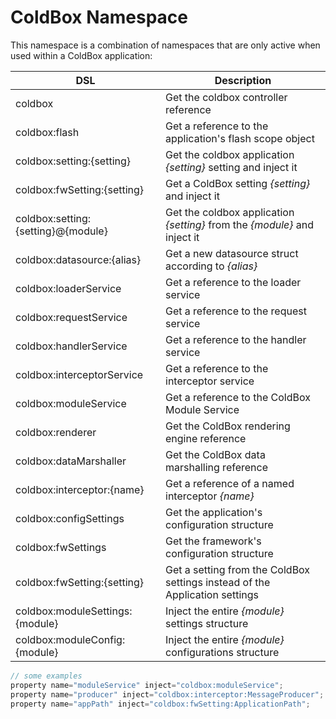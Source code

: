 # ColdBox Namespace

This namespace is a combination of namespaces that are only active when used within a ColdBox application:

| DSL | Description |
| --- | --- |
| coldbox | Get the coldbox controller reference |
| coldbox:flash | Get a reference to the application's flash scope object |
| coldbox:setting:{setting} | Get the coldbox application _{setting}_ setting and inject it |
| coldbox:fwSetting:{setting} | Get a ColdBox setting _{setting}_ and inject it |
| coldbox:setting:{setting}@{module} | Get the coldbox application _{setting}_ from the _{module}_ and inject it |
| coldbox:datasource:{alias} | Get a new datasource struct according to _{alias}_ |
| coldbox:loaderService | Get a reference to the loader service |
| coldbox:requestService | Get a reference to the request service |
| coldbox:handlerService | Get a reference to the handler service |
| coldbox:interceptorService | Get a reference to the interceptor service |
| coldbox:moduleService | Get a reference to the ColdBox Module Service |
| coldbox:renderer | Get the ColdBox rendering engine reference |
| coldbox:dataMarshaller | Get the ColdBox data marshalling reference |
| coldbox:interceptor:{name} | Get a reference of a named interceptor _{name}_ |
| coldbox:configSettings | Get the application's configuration structure |
| coldbox:fwSettings | Get the framework's configuration structure |
| coldbox:fwSetting:{setting} | Get a setting from the ColdBox settings instead of the Application settings |
| coldbox:moduleSettings:{module} | Inject the entire _{module}_ settings structure |
| coldbox:moduleConfig:{module} | Inject the entire _{module}_ configurations structure |

```javascript
// some examples
property name="moduleService" inject="coldbox:moduleService";
property name="producer" inject="coldbox:interceptor:MessageProducer";
property name="appPath" inject="coldbox:fwSetting:ApplicationPath";
```

